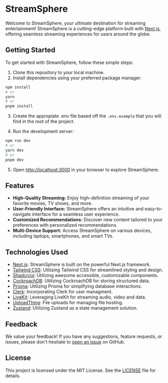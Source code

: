 # StreamSphere

Welcome to StreamSphere, your ultimate destination for streaming entertainment! StreamSphere is a cutting-edge platform built with [Next.js](https://nextjs.org/), offering seamless streaming experiences for users around the globe.

## Getting Started

To get started with StreamSphere, follow these simple steps:

1. Clone this repository to your local machine.
2. Install dependencies using your preferred package manager:

```bash
npm install
# or
yarn
# or
pnpm install
```

3. Create the appropiate .env file based off the ```.env.example``` that you will find in the root of the project.

4. Run the development server:

```bash
npm run dev
# or
yarn dev
# or
pnpm dev
```

5. Open [http://localhost:3000](http://localhost:3000) in your browser to explore StreamSphere.

## Features

- **High-Quality Streaming:** Enjoy high-definition streaming of your favorite movies, TV shows, and more.
- **User-Friendly Interface:** StreamSphere offers an intuitive and easy-to-navigate interface for a seamless user experience.
- **Customized Recommendations:** Discover new content tailored to your preferences with personalized recommendations.
- **Multi-Device Support:** Access StreamSphere on various devices, including laptops, smartphones, and smart TVs.

## Technologies Used

- [Next.js](https://nextjs.org/): StreamSphere is built on the powerful Next.js framework.
- [Tailwind CSS](https://tailwindcss.com/): Utilizing Tailwind CSS for streamlined styling and design.
- [Shadcn/ui](https://ui.shadcn.com/): Utilizing awesome accessible, customizable components.
- [CockroachDB](https://www.cockroachlabs.com/): Utilizing CockroachDB for storing structured data.
- [Prisma](https://www.prisma.io/): Utilizing Prisma for simplifying database interactions.
- [Clerk](https://clerk.com/): Incorporating Clerk for user managment.
- [LiveKit](https://livekit.io/): Leveraging LiveKit for streaming audio, video and data.
- [UploadThing](https://uploadthing.com/): File uploads for managing file hosting.
- [Zustand](https://zustand-demo.pmnd.rs/): Utilizing Zustand as a state management solution.

## Feedback

We value your feedback! If you have any suggestions, feature requests, or issues, please don't hesitate to [open an issue](https://github.com/cywinito/stream-sphere) on GitHub.

## License

This project is licensed under the MIT License. See the [LICENSE](LICENSE) file for details.
